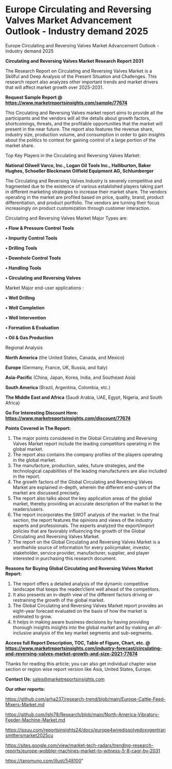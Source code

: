 # Europe Circulating and Reversing Valves Market Advancement Outlook - Industry demand 2025
Europe Circulating and Reversing Valves Market Advancement Outlook - Industry demand 2025

<strong>Circulating and Reversing Valves Market Research Report 2031</strong>

The Research Report on Circulating and Reversing Valves Market is a Skillful and Deep Analysis of the Present Situation and Challenges. This research report also analyzes other important trends and market drivers that will affect market growth over 2025-2031.

<strong>Request Sample Report @ <a href=https://www.marketreportsinsights.com/sample/77674>https://www.marketreportsinsights.com/sample/77674</a></strong>

This Circulating and Reversing Valves market report aims to provide all the participants and the vendors will all the details about growth factors, shortcomings, threats, and the profitable opportunities that the market will present in the near future. The report also features the revenue share, industry size, production volume, and consumption in order to gain insights about the politics to contest for gaining control of a large portion of the market share.

Top Key Players in the Circulating and Reversing Valves Market:

<strong>National Oilwell Varco, Inc., Logan Oil Tools Inc., Halliburton, Baker Hughes, Schoeller Bleckmann Oilfield Equipment AG, Schlumberger</strong>

The Circulating and Reversing Valves Industry is severely competitive and fragmented due to the existence of various established players taking part in different marketing strategies to increase their market share. The vendors operating in the market are profiled based on price, quality, brand, product differentiation, and product portfolio. The vendors are turning their focus increasingly on product customization through customer interaction.

Circulating and Reversing Valves Market Major Types are:

<strong>• Flow & Pressure Control Tools

• Impurity Control Tools

• Drilling Tools

• Downhole Control Tools

• Handling Tools

• Circulating and Reversing Valves</strong>

Market Major end-user applications :

<strong>• Well Drilling

• Well Completion

• Well Intervention

• Formation & Evaluation

• Oil & Gas Production</strong>

Regional Analysis

</u><strong><b>North America</b></strong> (the United States, Canada, and Mexico)

<strong><b>Europe </b></strong>(Germany, France, UK, Russia, and Italy)

<strong><b>Asia-Pacific</b></strong> (China, Japan, Korea, India, and Southeast Asia)

<strong><b>South America</b></strong> (Brazil, Argentina, Colombia, etc.)

<strong><b>The Middle East and Africa</b></strong> (Saudi Arabia, UAE, Egypt, Nigeria, and South Africa)

<strong>Go For Interesting Discount Here: <a href=https://www.marketreportsinsights.com/discount/77674>https://www.marketreportsinsights.com/discount/77674</a></strong>

<strong>Points Covered in The Report:</strong>
<ol>
  <li>The major points considered in the Global Circulating and Reversing Valves Market report include the leading competitors operating in the global market.</li>
  <li>The report also contains the company profiles of the players operating in the global market.</li>
  <li>The manufacture, production, sales, future strategies, and the technological capabilities of the leading manufacturers are also included in the report.</li>
  <li>The growth factors of the Global Circulating and Reversing Valves Market are explained in-depth, wherein the different end-users of the market are discussed precisely.</li>
  <li>The report also talks about the key application areas of the global market, thereby providing an accurate description of the market to the readers/users.</li>
  <li>The report incorporates the SWOT analysis of the market. In the final section, the report features the opinions and views of the industry experts and professionals. The experts analyzed the export/import policies that are favorably influencing the growth of the Global Circulating and Reversing Valves Market.</li>
  <li>The report on the Global Circulating and Reversing Valves Market is a worthwhile source of information for every policymaker, investor, stakeholder, service provider, manufacturer, supplier, and player interested in purchasing this research document.</li>
</ol>
<strong>Reasons for Buying Global Circulating and Reversing Valves Market Report:</strong>

<ol>
  <li>The report offers a detailed analysis of the dynamic competitive landscape that keeps the reader/client well ahead of the competitors.</li>
  <li>It also presents an in-depth view of the different factors driving or restraining the growth of the global market.</li>
  <li>The Global Circulating and Reversing Valves Market report provides an eight-year forecast evaluated on the basis of how the market is estimated to grow.</li>
  <li>It helps in making aware business decisions by having providing thorough insights insights into the global market and by making an all-inclusive analysis of the key market segments and sub-segments.</li>
</ol>
<strong>Access full Report Description, TOC, Table of Figure, Chart, etc. @ <a href=https://www.marketreportsinsights.com/industry-forecast/circulating-and-reversing-valves-market-growth-and-size-2021-77674>https://www.marketreportsinsights.com/industry-forecast/circulating-and-reversing-valves-market-growth-and-size-2021-77674</a></strong>


Thanks for reading this article; you can also get individual chapter wise section or region wise report version like Asia, United States, Europe.

<strong>Contact Us:</strong>
sales@marketreportsinsights.com

<strong>Our other reports:</strong>

<a href=https://github.com/arha237/research-trend/blob/main/Europe-Cattle-Feed-Mixers-Market.md>https://github.com/arha237/research-trend/blob/main/Europe-Cattle-Feed-Mixers-Market.md</a>

<a href=https://github.com/Ishi78/Research/blob/main/North-America-Vibratory-Feeder-Machine-Market.md>https://github.com/Ishi78/Research/blob/main/North-America-Vibratory-Feeder-Machine-Market.md</a>

<a href=https://issuu.com/reportsinsights24/docs/europe4wiredissolvedoxygentransmittersmarket2025cu>https://issuu.com/reportsinsights24/docs/europe4wiredissolvedoxygentransmittersmarket2025cu</a>

<a href=https://sites.google.com/view/market-tech-radars/trending-research-reports/europe-wobbler-machines-market-to-witness-5-8-cagr-by-2031>https://sites.google.com/view/market-tech-radars/trending-research-reports/europe-wobbler-machines-market-to-witness-5-8-cagr-by-2031</a>

<a href=https://tanomuno.com/illust/548100>https://tanomuno.com/illust/548100</a>"

